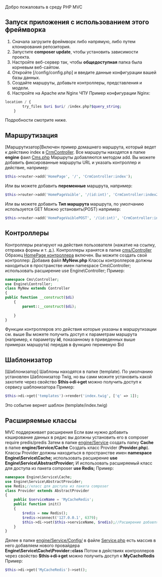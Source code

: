 Добро пожаловать в среду PHP MVC


## Запуск приложения с использованием этого фреймворка

1. Сначала загрузите фреймворк либо напрямую, либо путем клонирования репозитория.
2. Запустите **composer update**, чтобы установить зависимости проекта.
3. Настройте веб-сервер так, чтобы **общедоступная** папка была корневым веб-сайтом.
4. Откройте [/config/config.php] и введите данные конфигурации вашей базы данных.
5. Создайте маршруты, добавьте контроллеры, представления и модели.
6. Настройте на Apache или Nginx ЧПУ 
Пример конфигурации Nginx:
```php
location / {
        try_files $uri $uri/ /index.php?$query_string;
    }
```
Подробности смотрите ниже.

## Маршрутизация

[Маршрутизатор]Включен пример домашнего маршрута, который ведет к действию index в [CrmController](/cms/Controller/CrmController.php).
Все маршруты находятся в папке **engine** фаил [Cms.php](/engine/Cms.php)
Маршруты добавляются методом add. Вы можете добавить фиксированные маршруты URL и указать контроллер и действие, например:
```php
$this->router->add('HomePage', '/', 'CrmController:index');
```
Или вы можете добавить **переменные** маршрута, например:
```php
$this->router->add('HomePageVaible', '/(id:int)', 'CrmController:index2');
```
Или вы можете добавить **Тип маршрута**  маршрута, по умолчанию используется GET Можно установить(POST) например:
```php
$this->router->add('HomePageVaiblePOST', '/(id:int)', 'CrmController:index3','POST');
```
## Контроллеры

Контроллеры реагируют на действия пользователя (нажатие на ссылку, отправка формы и т. д.). 
Контроллеры хранятся в папке [cms/Controller](/cms/Controller) 
Образец [HomePage контроллера](/cms/Controller/CrmController.php) включен.
Вы можите создать свой контроллер:
Добавив файл **MyNew.php**
Классы контроллеров должны находиться в пространстве имен namespace Cms\Controller; использовать расширение use Engine\Controller;
Пример:
```php
namespace Cms\Controller;
use Engine\Controller;
class MyNew extends Controller
{
public function __construct($di)
    {
        parent::__construct($di);
    
    }
}
```
Функции контроллеров это действия которые указаны в маршрутизации см. выше
Вы можете получить доступ к параметрам маршрута (например, к параметру **id**, показанному в приведенных выше примерах маршрута) 
передав в функцию  переменую $id 

## Шаблонизатор
[Шаблонизатор] Шаблоны находятся в папке (template). По умолчанию установлен Шаблонизатор Twig, но вы сами можите установить какoй захотите
через свойство **$this->di->get** можно получить доступ к сервису шаблонизатора 
Пример:
```php
$this->di->get('templates')->render('index.twig', ['q' => 1]);
```
Это событие вернет шаблон (template/index.twig)

## Расширяемые классы 
MVC поддерживает расширения
Если вам нужно добавить кэширование данных в редис
вы должны установить его в composer require predis/predis
Затем в папке [engine/Service](/engine/Service) создать папку **Cache** в папке **engine/Service/Cache** Создать класс Provider (**Provider.php**). 
Классы Provider должны находиться в пространстве имен **namespace Engine\Service\Cache;**
использовать расширение **use Engine\Service\AbstractProvider;** 
И использовать расширяемый класс для доступа из пакета composer **use Redis;**
Пример:
```php
namespace Engine\Service\Cache;
use Engine\Service\AbstractProvider;
use Redis;//класс для доступа из пакета composer
class Provider extends AbstractProvider
{
    public $serviceName = 'MyСacheRedis';
    public function init()
    {
        $redis = new Redis();
        $redis->connect('127.0.0.1', 6379);
        $this->di->set($this->serviceName, $redis);//Расширение добавляются методом set.
    }
}
```
 Делее в папке [engine/Service/Config/](/engine/Config/)  в файле [Service.php](/engine/Config/Service.php) есть массив в него добавляем нового провайдера **Engine\Service\Cache\Provider::class**
 Потом в действиях контроллеров через свойство **$this->di->get** можно получить доступ к **MyСacheRedis**
 Пример:
 ```php
 $this->di->get('MyСacheRedis')->set();
 ```
